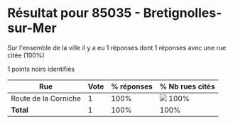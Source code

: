 # Résultat pour 85035 - Bretignolles-sur-Mer

Sur l'ensemble de la ville il y a eu 1 réponses dont 1 réponses avec une rue citée (100%)

1 points noirs identifiés

| Rue | Vote | % réponses | % Nb rues cités|
|-----|------|------------|----------------|
| Route de la Corniche | 1 | 100% | <img src="../../img/bar_100.gif" />&nbsp;100%|
| **Total** | 1 | 100% | 100%|
